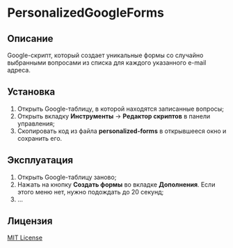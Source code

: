 # PersonalizedGoogleForms

## Описание

Google-скрипт, который создает уникальные формы со случайно выбранными вопросами из списка для каждого указанного e-mail адреса.

## Установка

1. Открыть Google-таблицу, в которой находятся записанные вопросы;
2. Открыть вкладку **Инструменты** -> **Редактор скриптов** в панели управления;
3. Скопировать код из файла **personalized-forms** в открывшееся окно и сохранить его.

## Эксплуатация

1. Открыть Google-таблицу заново;
2. Нажать на кнопку **Создать формы** во вкладке **Дополнения**. Если этого меню нет, нужно подождать до 20 секунд;
3. ...

## Лицензия

[MIT License](https://github.com/Ragnaruk/GoogleScripts/blob/master/LICENSE)
